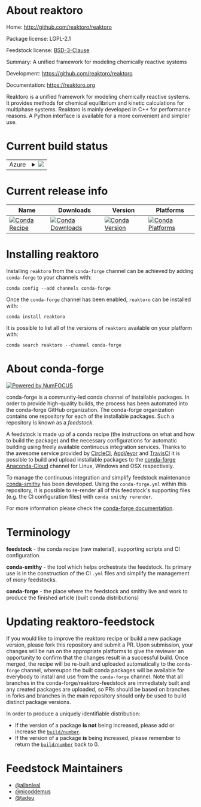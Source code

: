 About reaktoro
==============

Home: http://github.com/reaktoro/reaktoro

Package license: LGPL-2.1

Feedstock license: [BSD-3-Clause](https://github.com/conda-forge/reaktoro-feedstock/blob/master/LICENSE.txt)

Summary: A unified framework for modeling chemically reactive systems

Development: https://github.com/reaktoro/reaktoro

Documentation: https://reaktoro.org

Reaktoro is a unified framework for modeling chemically reactive systems.
It provides methods for chemical equilibrium and kinetic calculations
for multiphase systems. Reaktoro is mainly developed in C++ for
performance reasons. A Python interface is available for a more
convenient and simpler use.


Current build status
====================


<table>
    
  <tr>
    <td>Azure</td>
    <td>
      <details>
        <summary>
          <a href="https://dev.azure.com/conda-forge/feedstock-builds/_build/latest?definitionId=1836&branchName=master">
            <img src="https://dev.azure.com/conda-forge/feedstock-builds/_apis/build/status/reaktoro-feedstock?branchName=master">
          </a>
        </summary>
        <table>
          <thead><tr><th>Variant</th><th>Status</th></tr></thead>
          <tbody><tr>
              <td>linux_64_numpy1.17python3.6.____cpython</td>
              <td>
                <a href="https://dev.azure.com/conda-forge/feedstock-builds/_build/latest?definitionId=1836&branchName=master">
                  <img src="https://dev.azure.com/conda-forge/feedstock-builds/_apis/build/status/reaktoro-feedstock?branchName=master&jobName=linux&configuration=linux_64_numpy1.17python3.6.____cpython" alt="variant">
                </a>
              </td>
            </tr><tr>
              <td>linux_64_numpy1.17python3.7.____cpython</td>
              <td>
                <a href="https://dev.azure.com/conda-forge/feedstock-builds/_build/latest?definitionId=1836&branchName=master">
                  <img src="https://dev.azure.com/conda-forge/feedstock-builds/_apis/build/status/reaktoro-feedstock?branchName=master&jobName=linux&configuration=linux_64_numpy1.17python3.7.____cpython" alt="variant">
                </a>
              </td>
            </tr><tr>
              <td>linux_64_numpy1.17python3.8.____cpython</td>
              <td>
                <a href="https://dev.azure.com/conda-forge/feedstock-builds/_build/latest?definitionId=1836&branchName=master">
                  <img src="https://dev.azure.com/conda-forge/feedstock-builds/_apis/build/status/reaktoro-feedstock?branchName=master&jobName=linux&configuration=linux_64_numpy1.17python3.8.____cpython" alt="variant">
                </a>
              </td>
            </tr><tr>
              <td>linux_64_numpy1.18python3.6.____73_pypy</td>
              <td>
                <a href="https://dev.azure.com/conda-forge/feedstock-builds/_build/latest?definitionId=1836&branchName=master">
                  <img src="https://dev.azure.com/conda-forge/feedstock-builds/_apis/build/status/reaktoro-feedstock?branchName=master&jobName=linux&configuration=linux_64_numpy1.18python3.6.____73_pypy" alt="variant">
                </a>
              </td>
            </tr><tr>
              <td>linux_64_numpy1.19python3.7.____73_pypy</td>
              <td>
                <a href="https://dev.azure.com/conda-forge/feedstock-builds/_build/latest?definitionId=1836&branchName=master">
                  <img src="https://dev.azure.com/conda-forge/feedstock-builds/_apis/build/status/reaktoro-feedstock?branchName=master&jobName=linux&configuration=linux_64_numpy1.19python3.7.____73_pypy" alt="variant">
                </a>
              </td>
            </tr><tr>
              <td>linux_64_numpy1.19python3.9.____cpython</td>
              <td>
                <a href="https://dev.azure.com/conda-forge/feedstock-builds/_build/latest?definitionId=1836&branchName=master">
                  <img src="https://dev.azure.com/conda-forge/feedstock-builds/_apis/build/status/reaktoro-feedstock?branchName=master&jobName=linux&configuration=linux_64_numpy1.19python3.9.____cpython" alt="variant">
                </a>
              </td>
            </tr><tr>
              <td>osx_64_numpy1.17python3.6.____cpython</td>
              <td>
                <a href="https://dev.azure.com/conda-forge/feedstock-builds/_build/latest?definitionId=1836&branchName=master">
                  <img src="https://dev.azure.com/conda-forge/feedstock-builds/_apis/build/status/reaktoro-feedstock?branchName=master&jobName=osx&configuration=osx_64_numpy1.17python3.6.____cpython" alt="variant">
                </a>
              </td>
            </tr><tr>
              <td>osx_64_numpy1.17python3.7.____cpython</td>
              <td>
                <a href="https://dev.azure.com/conda-forge/feedstock-builds/_build/latest?definitionId=1836&branchName=master">
                  <img src="https://dev.azure.com/conda-forge/feedstock-builds/_apis/build/status/reaktoro-feedstock?branchName=master&jobName=osx&configuration=osx_64_numpy1.17python3.7.____cpython" alt="variant">
                </a>
              </td>
            </tr><tr>
              <td>osx_64_numpy1.17python3.8.____cpython</td>
              <td>
                <a href="https://dev.azure.com/conda-forge/feedstock-builds/_build/latest?definitionId=1836&branchName=master">
                  <img src="https://dev.azure.com/conda-forge/feedstock-builds/_apis/build/status/reaktoro-feedstock?branchName=master&jobName=osx&configuration=osx_64_numpy1.17python3.8.____cpython" alt="variant">
                </a>
              </td>
            </tr><tr>
              <td>osx_64_numpy1.18python3.6.____73_pypy</td>
              <td>
                <a href="https://dev.azure.com/conda-forge/feedstock-builds/_build/latest?definitionId=1836&branchName=master">
                  <img src="https://dev.azure.com/conda-forge/feedstock-builds/_apis/build/status/reaktoro-feedstock?branchName=master&jobName=osx&configuration=osx_64_numpy1.18python3.6.____73_pypy" alt="variant">
                </a>
              </td>
            </tr><tr>
              <td>osx_64_numpy1.19python3.7.____73_pypy</td>
              <td>
                <a href="https://dev.azure.com/conda-forge/feedstock-builds/_build/latest?definitionId=1836&branchName=master">
                  <img src="https://dev.azure.com/conda-forge/feedstock-builds/_apis/build/status/reaktoro-feedstock?branchName=master&jobName=osx&configuration=osx_64_numpy1.19python3.7.____73_pypy" alt="variant">
                </a>
              </td>
            </tr><tr>
              <td>osx_64_numpy1.19python3.9.____cpython</td>
              <td>
                <a href="https://dev.azure.com/conda-forge/feedstock-builds/_build/latest?definitionId=1836&branchName=master">
                  <img src="https://dev.azure.com/conda-forge/feedstock-builds/_apis/build/status/reaktoro-feedstock?branchName=master&jobName=osx&configuration=osx_64_numpy1.19python3.9.____cpython" alt="variant">
                </a>
              </td>
            </tr><tr>
              <td>win_64_numpy1.17python3.6.____cpython</td>
              <td>
                <a href="https://dev.azure.com/conda-forge/feedstock-builds/_build/latest?definitionId=1836&branchName=master">
                  <img src="https://dev.azure.com/conda-forge/feedstock-builds/_apis/build/status/reaktoro-feedstock?branchName=master&jobName=win&configuration=win_64_numpy1.17python3.6.____cpython" alt="variant">
                </a>
              </td>
            </tr><tr>
              <td>win_64_numpy1.17python3.7.____cpython</td>
              <td>
                <a href="https://dev.azure.com/conda-forge/feedstock-builds/_build/latest?definitionId=1836&branchName=master">
                  <img src="https://dev.azure.com/conda-forge/feedstock-builds/_apis/build/status/reaktoro-feedstock?branchName=master&jobName=win&configuration=win_64_numpy1.17python3.7.____cpython" alt="variant">
                </a>
              </td>
            </tr><tr>
              <td>win_64_numpy1.17python3.8.____cpython</td>
              <td>
                <a href="https://dev.azure.com/conda-forge/feedstock-builds/_build/latest?definitionId=1836&branchName=master">
                  <img src="https://dev.azure.com/conda-forge/feedstock-builds/_apis/build/status/reaktoro-feedstock?branchName=master&jobName=win&configuration=win_64_numpy1.17python3.8.____cpython" alt="variant">
                </a>
              </td>
            </tr><tr>
              <td>win_64_numpy1.19python3.9.____cpython</td>
              <td>
                <a href="https://dev.azure.com/conda-forge/feedstock-builds/_build/latest?definitionId=1836&branchName=master">
                  <img src="https://dev.azure.com/conda-forge/feedstock-builds/_apis/build/status/reaktoro-feedstock?branchName=master&jobName=win&configuration=win_64_numpy1.19python3.9.____cpython" alt="variant">
                </a>
              </td>
            </tr>
          </tbody>
        </table>
      </details>
    </td>
  </tr>
</table>

Current release info
====================

| Name | Downloads | Version | Platforms |
| --- | --- | --- | --- |
| [![Conda Recipe](https://img.shields.io/badge/recipe-reaktoro-green.svg)](https://anaconda.org/conda-forge/reaktoro) | [![Conda Downloads](https://img.shields.io/conda/dn/conda-forge/reaktoro.svg)](https://anaconda.org/conda-forge/reaktoro) | [![Conda Version](https://img.shields.io/conda/vn/conda-forge/reaktoro.svg)](https://anaconda.org/conda-forge/reaktoro) | [![Conda Platforms](https://img.shields.io/conda/pn/conda-forge/reaktoro.svg)](https://anaconda.org/conda-forge/reaktoro) |

Installing reaktoro
===================

Installing `reaktoro` from the `conda-forge` channel can be achieved by adding `conda-forge` to your channels with:

```
conda config --add channels conda-forge
```

Once the `conda-forge` channel has been enabled, `reaktoro` can be installed with:

```
conda install reaktoro
```

It is possible to list all of the versions of `reaktoro` available on your platform with:

```
conda search reaktoro --channel conda-forge
```


About conda-forge
=================

[![Powered by NumFOCUS](https://img.shields.io/badge/powered%20by-NumFOCUS-orange.svg?style=flat&colorA=E1523D&colorB=007D8A)](http://numfocus.org)

conda-forge is a community-led conda channel of installable packages.
In order to provide high-quality builds, the process has been automated into the
conda-forge GitHub organization. The conda-forge organization contains one repository
for each of the installable packages. Such a repository is known as a *feedstock*.

A feedstock is made up of a conda recipe (the instructions on what and how to build
the package) and the necessary configurations for automatic building using freely
available continuous integration services. Thanks to the awesome service provided by
[CircleCI](https://circleci.com/), [AppVeyor](https://www.appveyor.com/)
and [TravisCI](https://travis-ci.com/) it is possible to build and upload installable
packages to the [conda-forge](https://anaconda.org/conda-forge)
[Anaconda-Cloud](https://anaconda.org/) channel for Linux, Windows and OSX respectively.

To manage the continuous integration and simplify feedstock maintenance
[conda-smithy](https://github.com/conda-forge/conda-smithy) has been developed.
Using the ``conda-forge.yml`` within this repository, it is possible to re-render all of
this feedstock's supporting files (e.g. the CI configuration files) with ``conda smithy rerender``.

For more information please check the [conda-forge documentation](https://conda-forge.org/docs/).

Terminology
===========

**feedstock** - the conda recipe (raw material), supporting scripts and CI configuration.

**conda-smithy** - the tool which helps orchestrate the feedstock.
                   Its primary use is in the construction of the CI ``.yml`` files
                   and simplify the management of *many* feedstocks.

**conda-forge** - the place where the feedstock and smithy live and work to
                  produce the finished article (built conda distributions)


Updating reaktoro-feedstock
===========================

If you would like to improve the reaktoro recipe or build a new
package version, please fork this repository and submit a PR. Upon submission,
your changes will be run on the appropriate platforms to give the reviewer an
opportunity to confirm that the changes result in a successful build. Once
merged, the recipe will be re-built and uploaded automatically to the
`conda-forge` channel, whereupon the built conda packages will be available for
everybody to install and use from the `conda-forge` channel.
Note that all branches in the conda-forge/reaktoro-feedstock are
immediately built and any created packages are uploaded, so PRs should be based
on branches in forks and branches in the main repository should only be used to
build distinct package versions.

In order to produce a uniquely identifiable distribution:
 * If the version of a package **is not** being increased, please add or increase
   the [``build/number``](https://docs.conda.io/projects/conda-build/en/latest/resources/define-metadata.html#build-number-and-string).
 * If the version of a package **is** being increased, please remember to return
   the [``build/number``](https://docs.conda.io/projects/conda-build/en/latest/resources/define-metadata.html#build-number-and-string)
   back to 0.

Feedstock Maintainers
=====================

* [@allanleal](https://github.com/allanleal/)
* [@nicoddemus](https://github.com/nicoddemus/)
* [@tadeu](https://github.com/tadeu/)

